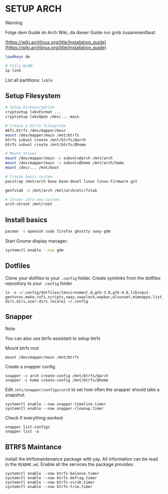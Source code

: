 # SETUP ARCH

> [!WARNING]
> Folge dem Guide im Arch Wiki, da dieser Guide nur grob zusammenfässt
>
> [https://wiki.archlinux.org/title/Installation_guide](https://wiki.archlinux.org/title/Installation_guide)

```sh
loadkeys de

# Falls WLAN:
ip link
```

List all partitions: `lsblk`

## Setup Filesystem

```sh
# Setup Diskencryption
cryptsetup luksFormat ...
cryptsetup luksOpen /dev/... main

# Create a btrfs filesystem
mkfs.btrfs /dev/mapper/main
mount /dev/mapper/main /mnt/btrfs
btrfs subvol create /mnt/btrfs/@arch
btrfs subvol create /mnt/btrfs/@home

# Mount drives
mount /dev/mapper/main -o subvol=@arch /mnt/arch
mount /dev/mapper/main -o subvol=@home /mnt/arch/home
mount /dev/... /mnt/boot

# Create basic system
pacstrap /mnt/arch base base-devel linux linux-firmware git 

genfstab -U /mnt/arch /mnt/arch/etc/fstab

# Chroot into new system
arch-chroot /mnt/root
```

## Install basics

```sh
pacman -S openssh sudo firefox ghostty sway gdm
```

Start Gnome display manager:

```sh
systemctl enable --now gdm
```

## Dotfiles

Clone your dotfiles to your `.config` folder.
Create symlinks from the dotfiles repository to your `.config` folder

```shell
ln -s ~/.config/dotfiles/{environment.d,gtk-3.0,gtk-4.0,libinput-gestures,mako,rofi,scripts,sway,swaylock,waybar,wlsunset,mimeapps.list,user-dirs.dirs,user-dirs.locale} ~/.config
```

## Snapper

> [!NOTE]
> You can also use btrfs-assistant to setup btrfs

Mount btrfs root

```
mount /dev/mapper/main /mnt/btrfs
```

Create a snapper config

```shell
snapper -c arch create-config /mnt/btrfs/@arch
snapper -c home create-config /mnt/btrfs/@home
```

Edit `/etc/snapper/configs/arch` to set how often the snapper should take a snapshot.

```shell
systemctl enable --now snapper-timeline.timer
systemctl enable --now snapper-cleanup.timer
```

Check if everything worked:

```shell
snapper list-configs
snapper list -a
```

## BTRFS Maintance

Install the btrfsmaintenance package with yay. All information can be read in the `README.md`.
Enable all the services the package provides:

```
systemctl enable --now btrfs-balance.timer
systemctl enable --now btrfs-defrag.timer
systemctl enable --now btrfs-scrub.timer
systemctl enable --now btrfs-trim.timer
```

